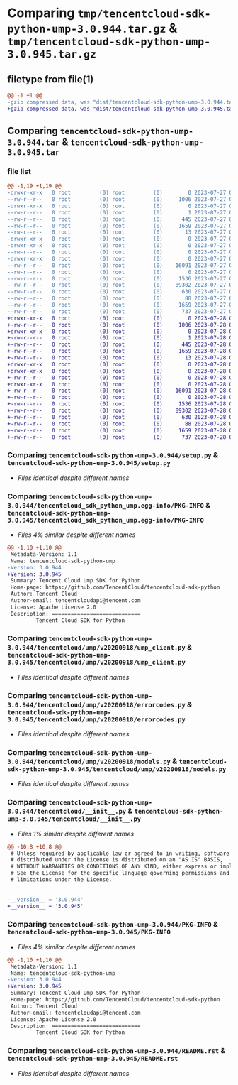 # Comparing `tmp/tencentcloud-sdk-python-ump-3.0.944.tar.gz` & `tmp/tencentcloud-sdk-python-ump-3.0.945.tar.gz`

## filetype from file(1)

```diff
@@ -1 +1 @@
-gzip compressed data, was "dist/tencentcloud-sdk-python-ump-3.0.944.tar", last modified: Thu Jul 27 02:27:10 2023, max compression
+gzip compressed data, was "dist/tencentcloud-sdk-python-ump-3.0.945.tar", last modified: Fri Jul 28 00:39:00 2023, max compression
```

## Comparing `tencentcloud-sdk-python-ump-3.0.944.tar` & `tencentcloud-sdk-python-ump-3.0.945.tar`

### file list

```diff
@@ -1,19 +1,19 @@
-drwxr-xr-x   0 root         (0) root         (0)        0 2023-07-27 02:27:10.000000 tencentcloud-sdk-python-ump-3.0.944/
--rw-r--r--   0 root         (0) root         (0)     1006 2023-07-27 02:27:10.000000 tencentcloud-sdk-python-ump-3.0.944/setup.py
-drwxr-xr-x   0 root         (0) root         (0)        0 2023-07-27 02:27:10.000000 tencentcloud-sdk-python-ump-3.0.944/tencentcloud_sdk_python_ump.egg-info/
--rw-r--r--   0 root         (0) root         (0)        1 2023-07-27 02:27:10.000000 tencentcloud-sdk-python-ump-3.0.944/tencentcloud_sdk_python_ump.egg-info/dependency_links.txt
--rw-r--r--   0 root         (0) root         (0)      445 2023-07-27 02:27:10.000000 tencentcloud-sdk-python-ump-3.0.944/tencentcloud_sdk_python_ump.egg-info/SOURCES.txt
--rw-r--r--   0 root         (0) root         (0)     1659 2023-07-27 02:27:10.000000 tencentcloud-sdk-python-ump-3.0.944/tencentcloud_sdk_python_ump.egg-info/PKG-INFO
--rw-r--r--   0 root         (0) root         (0)       13 2023-07-27 02:27:10.000000 tencentcloud-sdk-python-ump-3.0.944/tencentcloud_sdk_python_ump.egg-info/top_level.txt
-drwxr-xr-x   0 root         (0) root         (0)        0 2023-07-27 02:27:10.000000 tencentcloud-sdk-python-ump-3.0.944/tencentcloud/
-drwxr-xr-x   0 root         (0) root         (0)        0 2023-07-27 02:27:10.000000 tencentcloud-sdk-python-ump-3.0.944/tencentcloud/ump/
--rw-r--r--   0 root         (0) root         (0)        0 2023-07-27 02:27:10.000000 tencentcloud-sdk-python-ump-3.0.944/tencentcloud/ump/__init__.py
-drwxr-xr-x   0 root         (0) root         (0)        0 2023-07-27 02:27:10.000000 tencentcloud-sdk-python-ump-3.0.944/tencentcloud/ump/v20200918/
--rw-r--r--   0 root         (0) root         (0)    16091 2023-07-27 02:27:10.000000 tencentcloud-sdk-python-ump-3.0.944/tencentcloud/ump/v20200918/ump_client.py
--rw-r--r--   0 root         (0) root         (0)        0 2023-07-27 02:27:10.000000 tencentcloud-sdk-python-ump-3.0.944/tencentcloud/ump/v20200918/__init__.py
--rw-r--r--   0 root         (0) root         (0)     1536 2023-07-27 02:27:10.000000 tencentcloud-sdk-python-ump-3.0.944/tencentcloud/ump/v20200918/errorcodes.py
--rw-r--r--   0 root         (0) root         (0)    89302 2023-07-27 02:27:10.000000 tencentcloud-sdk-python-ump-3.0.944/tencentcloud/ump/v20200918/models.py
--rw-r--r--   0 root         (0) root         (0)      630 2023-07-27 02:27:10.000000 tencentcloud-sdk-python-ump-3.0.944/tencentcloud/__init__.py
--rw-r--r--   0 root         (0) root         (0)       88 2023-07-27 02:27:10.000000 tencentcloud-sdk-python-ump-3.0.944/setup.cfg
--rw-r--r--   0 root         (0) root         (0)     1659 2023-07-27 02:27:10.000000 tencentcloud-sdk-python-ump-3.0.944/PKG-INFO
--rw-r--r--   0 root         (0) root         (0)      737 2023-07-27 02:27:10.000000 tencentcloud-sdk-python-ump-3.0.944/README.rst
+drwxr-xr-x   0 root         (0) root         (0)        0 2023-07-28 00:39:00.000000 tencentcloud-sdk-python-ump-3.0.945/
+-rw-r--r--   0 root         (0) root         (0)     1006 2023-07-28 00:39:00.000000 tencentcloud-sdk-python-ump-3.0.945/setup.py
+drwxr-xr-x   0 root         (0) root         (0)        0 2023-07-28 00:39:00.000000 tencentcloud-sdk-python-ump-3.0.945/tencentcloud_sdk_python_ump.egg-info/
+-rw-r--r--   0 root         (0) root         (0)        1 2023-07-28 00:39:00.000000 tencentcloud-sdk-python-ump-3.0.945/tencentcloud_sdk_python_ump.egg-info/dependency_links.txt
+-rw-r--r--   0 root         (0) root         (0)      445 2023-07-28 00:39:00.000000 tencentcloud-sdk-python-ump-3.0.945/tencentcloud_sdk_python_ump.egg-info/SOURCES.txt
+-rw-r--r--   0 root         (0) root         (0)     1659 2023-07-28 00:39:00.000000 tencentcloud-sdk-python-ump-3.0.945/tencentcloud_sdk_python_ump.egg-info/PKG-INFO
+-rw-r--r--   0 root         (0) root         (0)       13 2023-07-28 00:39:00.000000 tencentcloud-sdk-python-ump-3.0.945/tencentcloud_sdk_python_ump.egg-info/top_level.txt
+drwxr-xr-x   0 root         (0) root         (0)        0 2023-07-28 00:39:00.000000 tencentcloud-sdk-python-ump-3.0.945/tencentcloud/
+drwxr-xr-x   0 root         (0) root         (0)        0 2023-07-28 00:39:00.000000 tencentcloud-sdk-python-ump-3.0.945/tencentcloud/ump/
+-rw-r--r--   0 root         (0) root         (0)        0 2023-07-28 00:39:00.000000 tencentcloud-sdk-python-ump-3.0.945/tencentcloud/ump/__init__.py
+drwxr-xr-x   0 root         (0) root         (0)        0 2023-07-28 00:39:00.000000 tencentcloud-sdk-python-ump-3.0.945/tencentcloud/ump/v20200918/
+-rw-r--r--   0 root         (0) root         (0)    16091 2023-07-28 00:39:00.000000 tencentcloud-sdk-python-ump-3.0.945/tencentcloud/ump/v20200918/ump_client.py
+-rw-r--r--   0 root         (0) root         (0)        0 2023-07-28 00:39:00.000000 tencentcloud-sdk-python-ump-3.0.945/tencentcloud/ump/v20200918/__init__.py
+-rw-r--r--   0 root         (0) root         (0)     1536 2023-07-28 00:39:00.000000 tencentcloud-sdk-python-ump-3.0.945/tencentcloud/ump/v20200918/errorcodes.py
+-rw-r--r--   0 root         (0) root         (0)    89302 2023-07-28 00:39:00.000000 tencentcloud-sdk-python-ump-3.0.945/tencentcloud/ump/v20200918/models.py
+-rw-r--r--   0 root         (0) root         (0)      630 2023-07-28 00:39:00.000000 tencentcloud-sdk-python-ump-3.0.945/tencentcloud/__init__.py
+-rw-r--r--   0 root         (0) root         (0)       88 2023-07-28 00:39:00.000000 tencentcloud-sdk-python-ump-3.0.945/setup.cfg
+-rw-r--r--   0 root         (0) root         (0)     1659 2023-07-28 00:39:00.000000 tencentcloud-sdk-python-ump-3.0.945/PKG-INFO
+-rw-r--r--   0 root         (0) root         (0)      737 2023-07-28 00:39:00.000000 tencentcloud-sdk-python-ump-3.0.945/README.rst
```

### Comparing `tencentcloud-sdk-python-ump-3.0.944/setup.py` & `tencentcloud-sdk-python-ump-3.0.945/setup.py`

 * *Files identical despite different names*

### Comparing `tencentcloud-sdk-python-ump-3.0.944/tencentcloud_sdk_python_ump.egg-info/PKG-INFO` & `tencentcloud-sdk-python-ump-3.0.945/tencentcloud_sdk_python_ump.egg-info/PKG-INFO`

 * *Files 4% similar despite different names*

```diff
@@ -1,10 +1,10 @@
 Metadata-Version: 1.1
 Name: tencentcloud-sdk-python-ump
-Version: 3.0.944
+Version: 3.0.945
 Summary: Tencent Cloud Ump SDK for Python
 Home-page: https://github.com/TencentCloud/tencentcloud-sdk-python
 Author: Tencent Cloud
 Author-email: tencentcloudapi@tencent.com
 License: Apache License 2.0
 Description: ============================
         Tencent Cloud SDK for Python
```

### Comparing `tencentcloud-sdk-python-ump-3.0.944/tencentcloud/ump/v20200918/ump_client.py` & `tencentcloud-sdk-python-ump-3.0.945/tencentcloud/ump/v20200918/ump_client.py`

 * *Files identical despite different names*

### Comparing `tencentcloud-sdk-python-ump-3.0.944/tencentcloud/ump/v20200918/errorcodes.py` & `tencentcloud-sdk-python-ump-3.0.945/tencentcloud/ump/v20200918/errorcodes.py`

 * *Files identical despite different names*

### Comparing `tencentcloud-sdk-python-ump-3.0.944/tencentcloud/ump/v20200918/models.py` & `tencentcloud-sdk-python-ump-3.0.945/tencentcloud/ump/v20200918/models.py`

 * *Files identical despite different names*

### Comparing `tencentcloud-sdk-python-ump-3.0.944/tencentcloud/__init__.py` & `tencentcloud-sdk-python-ump-3.0.945/tencentcloud/__init__.py`

 * *Files 1% similar despite different names*

```diff
@@ -10,8 +10,8 @@
 # Unless required by applicable law or agreed to in writing, software
 # distributed under the License is distributed on an "AS IS" BASIS,
 # WITHOUT WARRANTIES OR CONDITIONS OF ANY KIND, either express or implied.
 # See the License for the specific language governing permissions and
 # limitations under the License.
 
 
-__version__ = '3.0.944'
+__version__ = '3.0.945'
```

### Comparing `tencentcloud-sdk-python-ump-3.0.944/PKG-INFO` & `tencentcloud-sdk-python-ump-3.0.945/PKG-INFO`

 * *Files 4% similar despite different names*

```diff
@@ -1,10 +1,10 @@
 Metadata-Version: 1.1
 Name: tencentcloud-sdk-python-ump
-Version: 3.0.944
+Version: 3.0.945
 Summary: Tencent Cloud Ump SDK for Python
 Home-page: https://github.com/TencentCloud/tencentcloud-sdk-python
 Author: Tencent Cloud
 Author-email: tencentcloudapi@tencent.com
 License: Apache License 2.0
 Description: ============================
         Tencent Cloud SDK for Python
```

### Comparing `tencentcloud-sdk-python-ump-3.0.944/README.rst` & `tencentcloud-sdk-python-ump-3.0.945/README.rst`

 * *Files identical despite different names*

